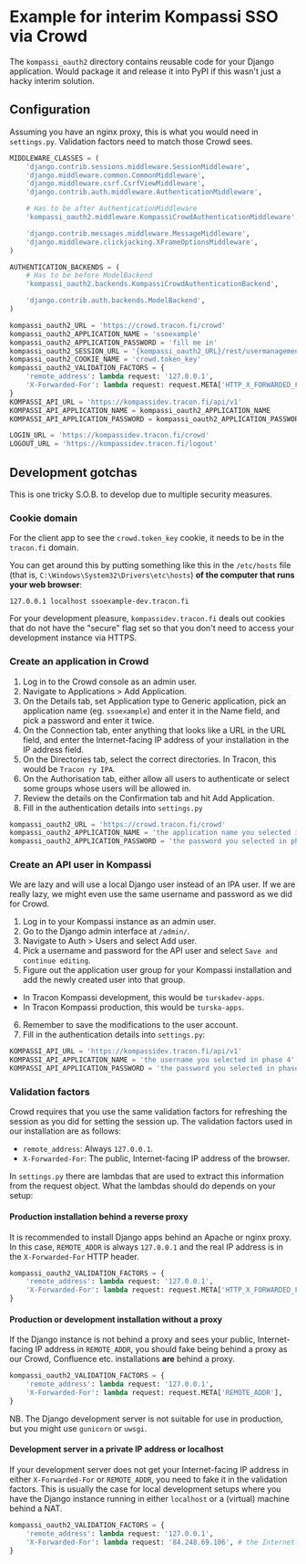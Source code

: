 # Example for interim Kompassi SSO via Crowd

The `kompassi_oauth2` directory contains reusable code for your Django application. Would package it and release it into PyPI if this wasn't just a hacky interim solution.

## Configuration

Assuming you have an nginx proxy, this is what you would need in `settings.py`. Validation factors need to match those Crowd sees.

```python
MIDDLEWARE_CLASSES = (
    'django.contrib.sessions.middleware.SessionMiddleware',
    'django.middleware.common.CommonMiddleware',
    'django.middleware.csrf.CsrfViewMiddleware',
    'django.contrib.auth.middleware.AuthenticationMiddleware',

    # Has to be after AuthenticationMiddleware
    'kompassi_oauth2.middleware.KompassiCrowdAuthenticationMiddleware',

    'django.contrib.messages.middleware.MessageMiddleware',
    'django.middleware.clickjacking.XFrameOptionsMiddleware',
)

AUTHENTICATION_BACKENDS = (
    # Has to be before ModelBackend
    'kompassi_oauth2.backends.KompassiCrowdAuthenticationBackend',

    'django.contrib.auth.backends.ModelBackend',
)

kompassi_oauth2_URL = 'https://crowd.tracon.fi/crowd'
kompassi_oauth2_APPLICATION_NAME = 'ssoexample'
kompassi_oauth2_APPLICATION_PASSWORD = 'fill me in'
kompassi_oauth2_SESSION_URL = '{kompassi_oauth2_URL}/rest/usermanagement/1/session'.format(**locals())
kompassi_oauth2_COOKIE_NAME = 'crowd.token_key'
kompassi_oauth2_VALIDATION_FACTORS = {
    'remote_address': lambda request: '127.0.0.1',
    'X-Forwarded-For': lambda request: request.META['HTTP_X_FORWARDED_FOR'],
}
KOMPASSI_API_URL = 'https://kompassidev.tracon.fi/api/v1'
KOMPASSI_API_APPLICATION_NAME = kompassi_oauth2_APPLICATION_NAME
KOMPASSI_API_APPLICATION_PASSWORD = kompassi_oauth2_APPLICATION_PASSWORD

LOGIN_URL = 'https://kompassidev.tracon.fi/crowd'
LOGOUT_URL = 'https://kompassidev.tracon.fi/logout'
```

## Development gotchas

This is one tricky S.O.B. to develop due to multiple security measures.

### Cookie domain

For the client app to see the `crowd.token_key` cookie, it needs to be in the `tracon.fi` domain.

You can get around this by putting something like this in the `/etc/hosts` file (that is, `C:\Windows\System32\Drivers\etc\hosts`) **of the computer that runs your web browser**:

    127.0.0.1 localhost ssoexample-dev.tracon.fi

For your development pleasure, `kompassidev.tracon.fi` deals out cookies that do not have the "secure" flag set so that you don't need to access your development instance via HTTPS.

### Create an application in Crowd

1. Log in to the Crowd console as an admin user.
2. Navigate to Applications > Add Application.
3. On the Details tab, set Application type to Generic application, pick an application name (eg. `ssoexample`) and enter it in the Name field, and pick a password and enter it twice.
4. On the Connection tab, enter anything that looks like a URL in the URL field, and enter the Internet-facing IP address of your installation in the IP address field.
5. On the Directories tab, select the correct directories. In Tracon, this would be `Tracon ry IPA`.
6. On the Authorisation tab, either allow all users to authenticate or select some groups whose users will be allowed in.
7. Review the details on the Confirmation tab and hit Add Application.
8. Fill in the authentication details into `settings.py`

```python
kompassi_oauth2_URL = 'https://crowd.tracon.fi/crowd'
kompassi_oauth2_APPLICATION_NAME = 'the application name you selected in phase 3'
kompassi_oauth2_APPLICATION_PASSWORD = 'the password you selected in phase 3'
```

### Create an API user in Kompassi

We are lazy and will use a local Django user instead of an IPA user. If we are really lazy, we might even use the same username and password as we did for Crowd.

1. Log in to your Kompassi instance as an admin user.
2. Go to the Django admin interface at `/admin/`.
3. Navigate to Auth > Users and select Add user.
4. Pick a username and password for the API user and select `Save and continue editing`.
5. Figure out the application user group for your Kompassi installation and add the newly created user into that group.
  * In Tracon Kompassi development, this would be `turskadev-apps`.
  * In Tracon Kompassi production, this would be `turska-apps`.
6. Remember to save the modifications to the user account.
7. Fill in the authentication details into `settings.py`:

```python
KOMPASSI_API_URL = 'https://kompassidev.tracon.fi/api/v1'
KOMPASSI_API_APPLICATION_NAME = 'the username you selected in phase 4'
KOMPASSI_API_APPLICATION_PASSWORD = 'the password you selected in phase 4'
```

### Validation factors

Crowd requires that you use the same validation factors for refreshing the session as you did for setting the session up. The validation factors used in our installation are as follows:

* `remote_address`: Always `127.0.0.1`.
* `X-Forwarded-For`: The public, Internet-facing IP address of the browser.

In `settings.py` there are lambdas that are used to extract this information from the request object. What the lambdas should do depends on your setup:

#### Production installation behind a reverse proxy

It is recommended to install Django apps behind an Apache or nginx proxy. In this case, `REMOTE_ADDR` is always `127.0.0.1` and the real IP address is in the `X-Forwarded-For` HTTP header.

```python
kompassi_oauth2_VALIDATION_FACTORS = {
    'remote_address': lambda request: '127.0.0.1',
    'X-Forwarded-For': lambda request: request.META['HTTP_X_FORWARDED_FOR'],
}
```

#### Production or development installation without a proxy

If the Django instance is not behind a proxy and sees your public, Internet-facing IP address in `REMOTE_ADDR`, you should fake being behind a proxy as our Crowd, Confluence etc. installations **are** behind a proxy.

```python
kompassi_oauth2_VALIDATION_FACTORS = {
    'remote_address': lambda request: '127.0.0.1',
    'X-Forwarded-For': lambda request: request.META['REMOTE_ADDR'],
}
```

NB. The Django development server is not suitable for use in production, but you might use `gunicorn` or `uwsgi`.

#### Development server in a private IP address or localhost

If your development server does not get your Internet-facing IP address in either `X-Forwarded-For` or `REMOTE_ADDR`, you need to fake it in the validation factors. This is usually the case for local development setups where you have the Django instance running in either `localhost` or a (virtual) machine behind a NAT.

```python
kompassi_oauth2_VALIDATION_FACTORS = {
    'remote_address': lambda request: '127.0.0.1',
    'X-Forwarded-For': lambda request: '84.248.69.106', # the Internet-facing IP address of your browser
}
```
